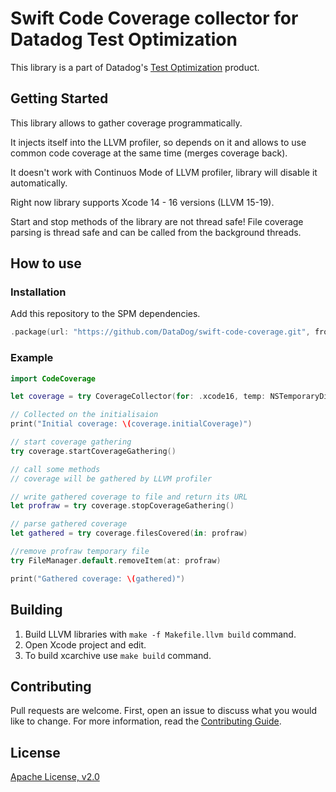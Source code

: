 # Swift Code Coverage collector for Datadog Test Optimization

This library is a part of Datadog's [Test Optimization](https://docs.datadoghq.com/tests/) product.

## Getting Started

This library allows to gather coverage programmatically.

It injects itself into the LLVM profiler, so depends on it and allows to use common code coverage at the same time (merges coverage back).

It doesn't work with Continuos Mode of LLVM profiler, library will disable it automatically.

Right now library supports Xcode 14 - 16 versions (LLVM 15-19).

Start and stop methods of the library are not thread safe! File coverage parsing is thread safe and can be called from the background threads.

## How to use

### Installation
Add this repository to the SPM dependencies.

```swift
.package(url: "https://github.com/DataDog/swift-code-coverage.git", from: "1.0.0")
```

### Example
```swift
import CodeCoverage

let coverage = try CoverageCollector(for: .xcode16, temp: NSTemporaryDirectory())

// Collected on the initialisaion
print("Initial coverage: \(coverage.initialCoverage)")

// start coverage gathering
try coverage.startCoverageGathering()

// call some methods
// coverage will be gathered by LLVM profiler

// write gathered coverage to file and return its URL
let profraw = try coverage.stopCoverageGathering()

// parse gathered coverage
let gathered = try coverage.filesCovered(in: profraw)

//remove profraw temporary file
try FileManager.default.removeItem(at: profraw)

print("Gathered coverage: \(gathered)")
```

## Building

1. Build LLVM libraries with `make -f Makefile.llvm build` command.
2. Open Xcode project and edit.
3. To build xcarchive use `make build` command.

## Contributing

Pull requests are welcome. First, open an issue to discuss what you would like to change. For more information, read the [Contributing Guide](CONTRIBUTING.md).

## License

[Apache License, v2.0](LICENSE)
